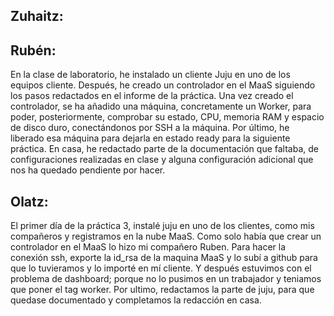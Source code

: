 ## Zuhaitz:


## Rubén:
En la clase de laboratorio, he instalado un cliente Juju en uno de los equipos cliente. Después, he creado un controlador en el MaaS siguiendo los pasos redactados en el informe de la práctica. Una vez creado el controlador, se ha añadido una máquina, concretamente un Worker, para poder, posteriormente, comprobar su estado, CPU, memoria RAM y espacio de disco duro, conectándonos por SSH a la máquina. Por último, he liberado esa máquina para dejarla en estado ready para la siguiente práctica. En casa, he redactado parte de la documentación que faltaba, de configuraciones realizadas en clase y alguna configuración adicional que nos ha quedado pendiente por hacer.

## Olatz:
El primer día de la práctica 3, instalé juju en uno de los clientes, como mis compañeros y registramos en la nube MaaS. Como solo había que crear un controlador en el MaaS lo hizo mi compañero Ruben. Para hacer la conexión ssh, exporte la id_rsa de la maquina MaaS y lo subí a github para que lo tuvieramos y lo importé en mí cliente. Y después estuvimos con el problema de dashboard; porque no lo pusimos en un trabajador y teniamos que poner el tag worker. Por ultimo, redactamos la parte de juju, para que quedase documentado y completamos la redacción en casa.
